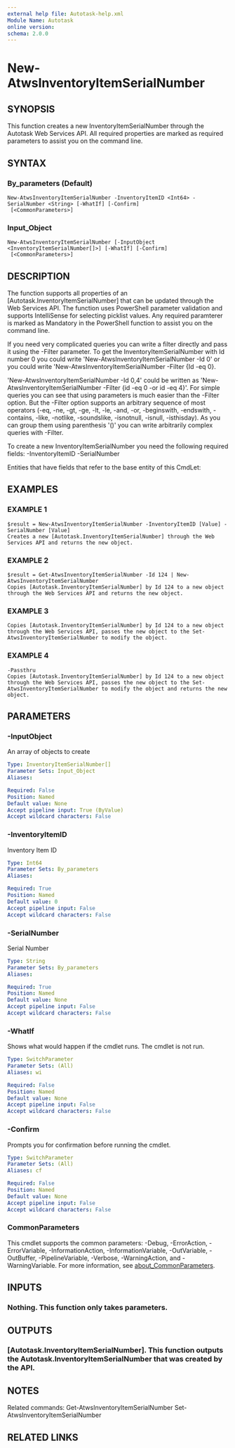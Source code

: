 ```yaml
---
external help file: Autotask-help.xml
Module Name: Autotask
online version:
schema: 2.0.0
---
```


# New-AtwsInventoryItemSerialNumber

## SYNOPSIS
This function creates a new InventoryItemSerialNumber through the Autotask Web Services API.
All required properties are marked as required parameters to assist you on the command line.

## SYNTAX

### By_parameters (Default)
```
New-AtwsInventoryItemSerialNumber -InventoryItemID <Int64> -SerialNumber <String> [-WhatIf] [-Confirm]
 [<CommonParameters>]
```

### Input_Object
```
New-AtwsInventoryItemSerialNumber [-InputObject <InventoryItemSerialNumber[]>] [-WhatIf] [-Confirm]
 [<CommonParameters>]
```

## DESCRIPTION
The function supports all properties of an \[Autotask.InventoryItemSerialNumber\] that can be updated through the Web Services API.
The function uses PowerShell parameter validation  and supports IntelliSense for selecting picklist values.
Any required paramterer is marked as Mandatory in the PowerShell function to assist you on the command line.

If you need very complicated queries you can write a filter directly and pass it using the -Filter parameter.
To get the InventoryItemSerialNumber with Id number 0 you could write 'New-AtwsInventoryItemSerialNumber -Id 0' or you could write 'New-AtwsInventoryItemSerialNumber -Filter {Id -eq 0}.

'New-AtwsInventoryItemSerialNumber -Id 0,4' could be written as 'New-AtwsInventoryItemSerialNumber -Filter {id -eq 0 -or id -eq 4}'.
For simple queries you can see that using parameters is much easier than the -Filter option.
But the -Filter option supports an arbitrary sequence of most operators (-eq, -ne, -gt, -ge, -lt, -le, -and, -or, -beginswith, -endswith, -contains, -like, -notlike, -soundslike, -isnotnull, -isnull, -isthisday).
As you can group them using parenthesis '()' you can write arbitrarily complex queries with -Filter. 

To create a new InventoryItemSerialNumber you need the following required fields:
 -InventoryItemID
 -SerialNumber

Entities that have fields that refer to the base entity of this CmdLet:

## EXAMPLES

### EXAMPLE 1
```
$result = New-AtwsInventoryItemSerialNumber -InventoryItemID [Value] -SerialNumber [Value]
Creates a new [Autotask.InventoryItemSerialNumber] through the Web Services API and returns the new object.
```

### EXAMPLE 2
```
$result = Get-AtwsInventoryItemSerialNumber -Id 124 | New-AtwsInventoryItemSerialNumber 
Copies [Autotask.InventoryItemSerialNumber] by Id 124 to a new object through the Web Services API and returns the new object.
```

### EXAMPLE 3
```
Copies [Autotask.InventoryItemSerialNumber] by Id 124 to a new object through the Web Services API, passes the new object to the Set-AtwsInventoryItemSerialNumber to modify the object.
```

### EXAMPLE 4
```
-Passthru
Copies [Autotask.InventoryItemSerialNumber] by Id 124 to a new object through the Web Services API, passes the new object to the Set-AtwsInventoryItemSerialNumber to modify the object and returns the new object.
```

## PARAMETERS

### -InputObject
An array of objects to create

```yaml
Type: InventoryItemSerialNumber[]
Parameter Sets: Input_Object
Aliases:

Required: False
Position: Named
Default value: None
Accept pipeline input: True (ByValue)
Accept wildcard characters: False
```

### -InventoryItemID
Inventory Item ID

```yaml
Type: Int64
Parameter Sets: By_parameters
Aliases:

Required: True
Position: Named
Default value: 0
Accept pipeline input: False
Accept wildcard characters: False
```

### -SerialNumber
Serial Number

```yaml
Type: String
Parameter Sets: By_parameters
Aliases:

Required: True
Position: Named
Default value: None
Accept pipeline input: False
Accept wildcard characters: False
```

### -WhatIf
Shows what would happen if the cmdlet runs.
The cmdlet is not run.

```yaml
Type: SwitchParameter
Parameter Sets: (All)
Aliases: wi

Required: False
Position: Named
Default value: None
Accept pipeline input: False
Accept wildcard characters: False
```

### -Confirm
Prompts you for confirmation before running the cmdlet.

```yaml
Type: SwitchParameter
Parameter Sets: (All)
Aliases: cf

Required: False
Position: Named
Default value: None
Accept pipeline input: False
Accept wildcard characters: False
```

### CommonParameters
This cmdlet supports the common parameters: -Debug, -ErrorAction, -ErrorVariable, -InformationAction, -InformationVariable, -OutVariable, -OutBuffer, -PipelineVariable, -Verbose, -WarningAction, and -WarningVariable. For more information, see [about_CommonParameters](http://go.microsoft.com/fwlink/?LinkID=113216).

## INPUTS

### Nothing. This function only takes parameters.
## OUTPUTS

### [Autotask.InventoryItemSerialNumber]. This function outputs the Autotask.InventoryItemSerialNumber that was created by the API.
## NOTES
Related commands:
Get-AtwsInventoryItemSerialNumber
 Set-AtwsInventoryItemSerialNumber

## RELATED LINKS
